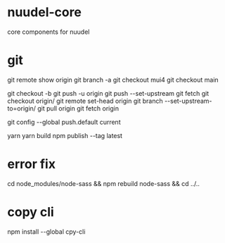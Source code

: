 # nuudel-core

core components for nuudel

# git

git remote show origin
git branch -a
git checkout mui4
git checkout main

git checkout -b <newbranch>
git push -u origin <newbranch>
git push --set-upstream <remote-name> <local-branch-name>
git fetch
git checkout origin/<branch>
git remote set-head origin <branch>
git branch --set-upstream-to=origin/<branch>
git pull origin <branch>
git fetch origin <branch>

git config --global push.default current

yarn
yarn build
npm publish --tag latest

# error fix

cd node_modules/node-sass && npm rebuild node-sass && cd ../..

# copy cli

npm install --global cpy-cli
